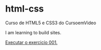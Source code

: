 # html-css
 Curso de HTML5 e CSS3 do CursoemVideo


I am learning to build sites.

<a href="https://adrianopaulino.github.io/html-css/ex001/ex001.html">Executar o exercicío 001.</a>